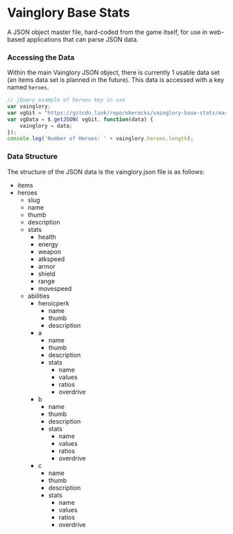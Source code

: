 # Vainglory Base Stats
A JSON object master file, hard-coded from the game itself, for use in web-based applications that can parse JSON data.


### Accessing the Data
Within the main Vainglory JSON object, there is currently 1 usable data set (an items data set is planned in the future). This data is accessed with a key named `heroes`.
```javascript
// jQuery example of heroes key in use
var vainglory;
var vgGit = "https://gitcdn.link/repo/oberocks/vainglory-base-stats/master/vainglory.json";
var vgData = $.getJSON( vgGit, function(data) {
    vainglory = data;
});
console.log('Number of Heroes: ' + vainglory.heroes.length);
```

### Data Structure
The structure of the JSON data is the vainglory.json file is as follows:
* items
* heroes
  * slug
  * name
  * thumb
  * description
  * stats
    * health
    * energy
    * weapon
    * atkspeed
    * armor
    * shield
    * range
    * movespeed
  * abilities
    * heroicperk
      * name
      * thumb
      * description
    * a
      * name
      * thumb
      * description
      * stats
        * name
        * values
        * ratios
        * overdrive
    * b
      * name
      * thumb
      * description
      * stats
        * name
        * values
        * ratios
        * overdrive
    * c
      * name
      * thumb
      * description
      * stats
        * name
        * values
        * ratios
        * overdrive
